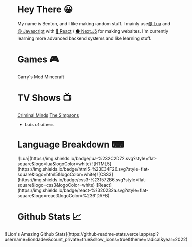 # Hey There 😀
My name is Benton, and I like making random stuff. I mainly use[🟣 Lua](https://www.lua.org/) and [🟡 Javascript](https://www.javascript.com/) with [🔵 React](https://reactjs.org/) / [⚫ Next.JS](https://nextjs.org/) for making websites. I'm currently learning more advanced backend systems and like learning stuff.

# Games 🎮
Garry's Mod
Minecraft

# TV Shows 📺
[Criminal Minds](https://www.imdb.com/title/tt0452046/)
[The Simpsons](https://www.imdb.com/title/tt0096697/)
+ Lots of others

# Language Breakdown ⌨
<div style="display: flex; justify-content: center; align-items: center; gap: 0.5em;">
![Lua](https://img.shields.io/badge/lua-%232C2D72.svg?style=flat-square&logo=lua&logoColor=white)
![HTML5](https://img.shields.io/badge/html5-%23E34F26.svg?style=flat-square&logo=html5&logoColor=white)
![CSS3](https://img.shields.io/badge/css3-%231572B6.svg?style=flat-square&logo=css3&logoColor=white)
![React](https://img.shields.io/badge/react-%2320232a.svg?style=flat-square&logo=react&logoColor=%2361DAFB)
</div>

# Github Stats 📈
<div style="display: flex; justify-content: center; align-items: center;">
![Lion's Amazing Github Stats](https://github-readme-stats.vercel.app/api?username=liondadev&count_private=true&show_icons=true&theme=radical&year=2022)
</div>
